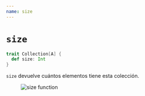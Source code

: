```yaml
---
name: size
---
```


# `size`

~~~ scala
trait Collection[A] {
  def size: Int
}
~~~

`size` devuelve cuántos elementos tiene esta colección.

<figure class="diagram">
  <img src="../images/size.svg" alt="size function">
  <!-- <figcaption class="diagram-desc"></figcaption> -->
</figure>
